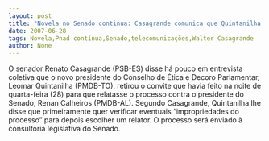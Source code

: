 ```yaml
---
layout: post
title: "Novela no Senado continua: Casagrande comunica que Quintanilha retirou convite para relatoria "
date: 2007-06-28
tags: Novela,Pnad contínua,Senado,telecomunicações,Walter Casagrande
author: None
---
```

O senador Renato Casagrande (PSB-ES) disse h&aacute; pouco em entrevista coletiva que o novo presidente do Conselho de &Eacute;tica e Decoro Parlamentar, Leomar Quintanilha (PMDB-TO), retirou o convite que havia feito na noite de quarta-feira (28) para que relatasse o processo contra o presidente do Senado, Renan Calheiros (PMDB-AL).
Segundo Casagrande, Quintanilha lhe disse que primeiramente quer verificar eventuais &ldquo;impropriedades do processo&rdquo; para depois escolher um relator. 
O processo ser&aacute; enviado &agrave; consultoria legislativa do Senado.
 